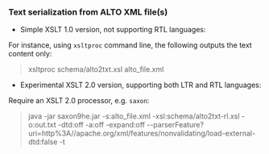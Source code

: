 ### Text serialization from ALTO XML file(s)

* Simple XSLT 1.0 version, not supporting RTL languages:

For instance, using `xsltproc` command line, the following outputs the text content only:

> xsltproc schema/alto2txt.xsl alto_file.xml

* Experimental XSLT 2.0 version, supporting both LTR and RTL languages:

Require an XSLT 2.0 processor, e.g. `saxon`:

> java -jar saxon9he.jar -s:alto_file.xml -xsl:schema/alto2txt-rl.xsl -o:out.txt -dtd:off -a:off -expand:off --parserFeature?uri=http%3A//apache.org/xml/features/nonvalidating/load-external-dtd:false -t


